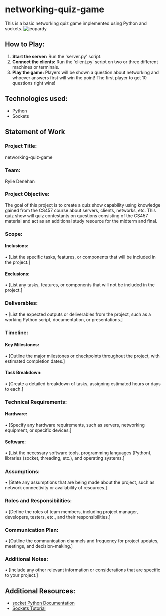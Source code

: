 # networking-quiz-game
This is a basic networking quiz game implemented using Python and sockets.
![jeopardy](https://github.com/user-attachments/assets/003effb0-ed99-4513-a5cd-e2f429822ffe)

## How to Play:
1. **Start the server:** Run the 'server.py' script.
2. **Connect the clients:** Run the 'client.py' script on two or three different machines or terminals.
3. **Play the game:** Players will be shown a question about networking and whoever answers first will win the point! The first player to get 10 questions right wins!

## Technologies used:
* Python
* Sockets

## Statement of Work
### Project Title:
networking-quiz-game
### Team:
Rylie Denehan
### Project Objective:
The goal of this project is to create a quiz show capability using knowledge gained from the CS457 course about servers, clients, networks, etc. This quiz show will quiz contestants on questions consisting of the CS457 material and act as an additional study resource for the midterm and final.
### Scope:
#### Inclusions:
•	[List the specific tasks, features, or components that will be included in the project.]
#### Exclusions:
•	[List any tasks, features, or components that will not be included in the project.]
### Deliverables:
•	[List the expected outputs or deliverables from the project, such as a working Python script, documentation, or presentations.]
### Timeline:
#### Key Milestones:
•	[Outline the major milestones or checkpoints throughout the project, with estimated completion dates.]
#### Task Breakdown:
•	[Create a detailed breakdown of tasks, assigning estimated hours or days to each.]
### Technical Requirements:
#### Hardware:
•	[Specify any hardware requirements, such as servers, networking equipment, or specific devices.]
#### Software:
•	[List the necessary software tools, programming languages (Python), libraries (socket, threading, etc.), and operating systems.]
### Assumptions:
•	[State any assumptions that are being made about the project, such as network connectivity or availability of resources.]
### Roles and Responsibilities:
•	[Define the roles of team members, including project manager, developers, testers, etc., and their responsibilities.]
### Communication Plan:
•	[Outline the communication channels and frequency for project updates, meetings, and decision-making.]
### Additional Notes:
•	[Include any other relevant information or considerations that are specific to your project.]


## Additional Resources:
* [socket Python Documentation](https://docs.python.org/3/library/socketserver.html#module-socketserver)
* [Sockets Tutorial](https://realpython.com/python-sockets/)
